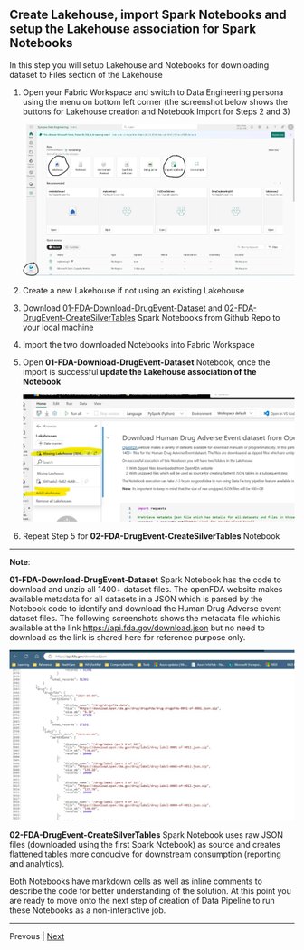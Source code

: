 ## Create Lakehouse, import Spark Notebooks and setup the Lakehouse association for Spark Notebooks

In this step you will setup Lakehouse and Notebooks for downloading dataset to Files section of the Lakehouse

1. Open your Fabric Workspace and switch to Data Engineering persona using the menu on bottom left corner (the screenshot below shows the buttons for Lakehouse creation and Notebook Import for Steps 2 and 3) 
   
    ![Fabric Data Engineering Persona](../images/FabricDataEngineeringPersona.jpg)    

2. Create a new Lakehouse if not using an existing Lakehouse

3. Download [01-FDA-Download-DrugEvent-Dataset](../01-FDA-Download-DrugEvent-Dataset.ipynb) and [02-FDA-DrugEvent-CreateSilverTables](../02-FDA-DrugEvent-CreateSilverTables.ipynb) Spark Notebooks from Github Repo to your local machine

4. Import the two downloaded Notebooks into Fabric Workspace

5. Open **01-FDA-Download-DrugEvent-Dataset** Notebook, once the import is successful **update the Lakehouse association of the Notebook**
    
    ![Notebook Lakehouse Association](../images/NotebookLakehouseAssociation.jpg)

6. Repeat Step 5 for **02-FDA-DrugEvent-CreateSilverTables** Notebook

***

**Note**:

**01-FDA-Download-DrugEvent-Dataset** Spark Notebook has the code to download and unzip all 1400+ dataset files. The openFDA website makes available metadata for all datasets in a JSON which is parsed by the Notebook code to identify and download the Human Drug Adverse event dataset files. The following screenshots shows the metadata file whichis available at the link https://api.fda.gov/download.json but no need to download as the link is shared here for reference purpose only.

![Metadata JSON file](../images/openFDADatasetMetadata.jpg)

**02-FDA-DrugEvent-CreateSilverTables** Spark Notebook uses raw JSON files (downloaded using the first Spark Notebook) as source and creates flattened tables more conducive for downstream consumption (reporting and analytics).

Both Notebooks have markdown cells as well as inline comments to describe the code for better understanding of the solution. At this point you are ready to move onto the next step of creation of Data Pipeline to run these Notebooks as a non-interactive job.

***

Prevous | [Next](./02-CreatePipeline.md)
